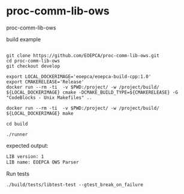 # proc-comm-lib-ows
proc-comm-lib-ows

build example

```ssh

git clone https://github.com/EOEPCA/proc-comm-lib-ows.git
cd proc-comm-lib-ows
git checkout develop

export LOCAL_DOCKERIMAGE='eoepca/eoepca-build-cpp:1.0'
export CMAKERELEASE='Release'
docker run --rm -ti  -v $PWD:/project/ -w /project/build/  ${LOCAL_DOCKERIMAGE} cmake -DCMAKE_BUILD_TYPE=${CMAKERELEASE} -G "CodeBlocks - Unix Makefiles" ..

docker run --rm -ti  -v $PWD:/project/ -w /project/build/  ${LOCAL_DOCKERIMAGE} make

cd build

./runner
```

expected output:

```txt
LIB version: 1
LIB name: EOEPCA OWS Parser
```

Run tests

```shell script
./build/tests/libtest-test --gtest_break_on_failure
```
